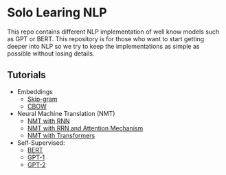 # Solo Learing NLP

This repo contains different NLP implementation of well know models such as GPT or BERT. This repository is for those who want to start getting deeper into NLP so we try to keep the implementations as simple as possible without losing details. 

## Tutorials

- Embeddings
    - [Skip-gram]()
    - [CBOW]()
- Neural Machine Translation (NMT)
    - [NMT with RNN]()
    - [NMT with RRN and Attention Mechanism]()
    - [NMT with Transformers]()
- Self-Supervised:
    - [BERT]()
    - [GPT-1](https://github.com/omarcastano/solo-learning-nlp/blob/main/self-supervised/mini_gpt.ipynb)
    - [GPT-2]()